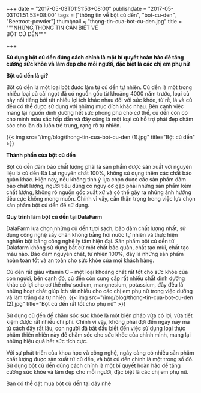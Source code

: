 +++
date = "2017-05-03T01:51:53+08:00"
publishdate = "2017-05-03T01:51:53+08:00"
tags = ["thông tin về bột củ dền", "bot-cu-den", "Beetroot-powder"]
thumbnail = "thong-tin-cua-bot-cu-den.jpg"
title = """NHỮNG THÔNG TIN CẦN BIẾT VỀ  
BỘT CỦ DỀN"""

+++

**Sử dụng bột củ dền đúng cách chính là một bí quyết hoàn hảo để tăng cường sức khỏe và làm đẹp cho mỗi người, đặc biệt là các chị em phụ nữ**

**Bột củ dền là gì?**

Bột củ dền là một loại bột được làm từ củ dền tự nhiên. Củ dền là một trong nhiều loại củ cải ngọt đã có nguồn gốc từ khoảng 4000 năm trước, loại củ này nổi tiếng bởi rất nhiều lợi ích khác nhau đối với sức khỏe, từ rễ, lá và củ đều có thể được sử dụng với những mục đích khác nhau. Bên cạnh việc mang lại nguồn dinh dưỡng hết sức phong phú cho cơ thể, củ dền còn có cho mình màu sắc hấp dẫn và đây cũng là một loại củ hỗ trợ phái đẹp chăm sóc cho làn da luôn trẻ trung, rạng rỡ tự nhiên.

{{< img src="/img/blog/thong-tin-cua-bot-cu-den (1).jpg" title="Bột củ dền" >}}

**Thành phần của bột củ dền**

Bột củ dền đảm bảo chất lượng phải là sản phẩm được sản xuất với nguyên liệu là củ dền Đà Lạt nguyên chất 100%, không sử dụng thêm các chất bảo quản khác. Hiện nay, nếu không tinh ý lựa chọn được các sản phẩm đảm bảo chất lượng, người tiêu dùng có nguy cơ gặp phải những sản phẩm kém chất lượng, không rõ nguồn gốc xuất xứ và có thể gây ra những ảnh hưởng tiêu cực không mong muốn. Chính vì vậy, cần thận trọng trong việc lựa chọn sản phẩm bột củ dền để sử dụng.

**Quy trình làm bột củ dền tại DalaFarm**

DalaFarm lựa chọn những củ dền tươi sạch, bảo đảm chất lượng nhất, sử dụng công nghệ sấy chân không bằng hơi nước tự nhiên và thực hiện nghiền bột bằng công nghệ ly tâm hiện đại. Sản phẩm bột củ dền từ Dalafarm không sử dụng bất cứ một chất bảo quản, chất tạo mùi, chất tạo màu nào. Bảo đảm nguyên chất, tự nhiên 100%, đây là những sản phẩm hoàn toàn tốt và an toàn cho sức khỏe của mọi khách hàng.

Củ dền rất giàu vitamin C – một loại khoáng chất rất tốt cho sức khỏe của con người, bên cạnh đó, củ dền còn cung cấp rất nhiều chất dinh dưỡng khác có lợi cho cơ thể như sodium, mangnesium, potassium, đây đều là những hoạt chất giúp ích rất nhiều cho các chị em phụ nữ trong việc dưỡng và làm trắng da tự nhiên.
{{< img src="/img/blog/thong-tin-cua-bot-cu-den (2).jpg" title="Bột củ dền rất tốt cho phụ nữ" >}}

Sử dụng củ dền để chăm sóc sức khỏe là một biện pháp vừa có lợi, vừa tiết kiệm được rất nhiều chi phí. Chính vì vậy, không phải đợi đến ngày nay mà từ cách đây rất lâu, con người đã bắt đầu biết đến việc sử dụng loại thực phẩm thiên nhiên này để chăm sóc cho sức khỏe của chính mình, mang lại những hiệu quả hết sức tích cực.

Với sự phát triển của khoa học và công nghệ, ngày càng có nhiều sản phẩm chất lượng được sản xuất từ củ dền, và bột củ dền chính là một trong số đó. Sử dụng bột củ dền đúng cách chính là một bí quyết hoàn hảo để tăng cường sức khỏe và làm đẹp cho mỗi người, đặc biệt là các chị em phụ nữ.

Bạn có thể đặt mua bột củ dền [tại đây](/san-pham/bột-củ-dền-50g/) nhé
